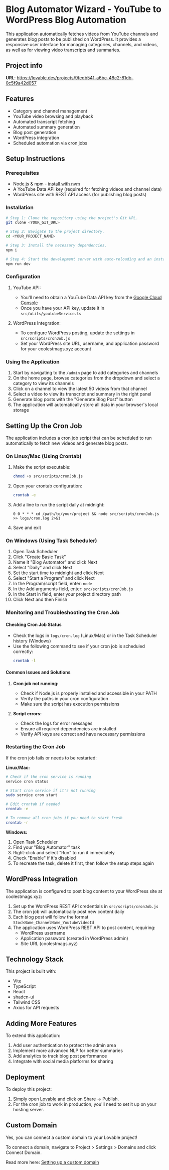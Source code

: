 # Blog Automator Wizard - YouTube to WordPress Blog Automation

This application automatically fetches videos from YouTube channels and generates blog posts to be published on WordPress. It provides a responsive user interface for managing categories, channels, and videos, as well as for viewing video transcripts and summaries.

## Project info

**URL**: https://lovable.dev/projects/9fedb541-a6bc-48c2-81db-0c5f9a42d057

## Features

- Category and channel management
- YouTube video browsing and playback
- Automated transcript fetching
- Automated summary generation
- Blog post generation
- WordPress integration
- Scheduled automation via cron jobs

## Setup Instructions

### Prerequisites

- Node.js & npm - [install with nvm](https://github.com/nvm-sh/nvm#installing-and-updating)
- A YouTube Data API key (required for fetching videos and channel data)
- WordPress site with REST API access (for publishing blog posts)

### Installation

```sh
# Step 1: Clone the repository using the project's Git URL.
git clone <YOUR_GIT_URL>

# Step 2: Navigate to the project directory.
cd <YOUR_PROJECT_NAME>

# Step 3: Install the necessary dependencies.
npm i

# Step 4: Start the development server with auto-reloading and an instant preview.
npm run dev
```

### Configuration

1. YouTube API:
   - You'll need to obtain a YouTube Data API key from the [Google Cloud Console](https://console.cloud.google.com/)
   - Once you have your API key, update it in `src/utils/youtubeService.ts`

2. WordPress Integration:
   - To configure WordPress posting, update the settings in `src/scripts/cronJob.js`
   - Set your WordPress site URL, username, and application password for your coolestmags.xyz account

### Using the Application

1. Start by navigating to the `/admin` page to add categories and channels
2. On the home page, browse categories from the dropdown and select a category to view its channels
3. Click on a channel to view the latest 50 videos from that channel
4. Select a video to view its transcript and summary in the right panel
5. Generate blog posts with the "Generate Blog Post" button
6. The application will automatically store all data in your browser's local storage

## Setting Up the Cron Job

The application includes a cron job script that can be scheduled to run automatically to fetch new videos and generate blog posts.

### On Linux/Mac (Using Crontab)

1. Make the script executable:
   ```sh
   chmod +x src/scripts/cronJob.js
   ```

2. Open your crontab configuration:
   ```sh
   crontab -e
   ```

3. Add a line to run the script daily at midnight:
   ```
   0 0 * * * cd /path/to/your/project && node src/scripts/cronJob.js >> logs/cron.log 2>&1
   ```

4. Save and exit

### On Windows (Using Task Scheduler)

1. Open Task Scheduler
2. Click "Create Basic Task"
3. Name it "Blog Automator" and click Next
4. Select "Daily" and click Next
5. Set the start time to midnight and click Next
6. Select "Start a Program" and click Next
7. In the Program/script field, enter: `node`
8. In the Add arguments field, enter: `src/scripts/cronJob.js`
9. In the Start in field, enter your project directory path
10. Click Next and then Finish

### Monitoring and Troubleshooting the Cron Job

#### Checking Cron Job Status

- Check the logs in `logs/cron.log` (Linux/Mac) or in the Task Scheduler history (Windows)
- Use the following command to see if your cron job is scheduled correctly:
  ```sh
  crontab -l
  ```

#### Common Issues and Solutions

1. **Cron job not running:**
   - Check if Node.js is properly installed and accessible in your PATH
   - Verify the paths in your cron configuration
   - Make sure the script has execution permissions

2. **Script errors:**
   - Check the logs for error messages
   - Ensure all required dependencies are installed
   - Verify API keys are correct and have necessary permissions

### Restarting the Cron Job

If the cron job fails or needs to be restarted:

**Linux/Mac:**
```sh
# Check if the cron service is running
service cron status

# Start cron service if it's not running
sudo service cron start

# Edit crontab if needed
crontab -e

# To remove all cron jobs if you need to start fresh
crontab -r
```

**Windows:**
1. Open Task Scheduler
2. Find your "Blog Automator" task
3. Right-click and select "Run" to run it immediately
4. Check "Enable" if it's disabled
5. To recreate the task, delete it first, then follow the setup steps again

## WordPress Integration

The application is configured to post blog content to your WordPress site at coolestmags.xyz:

1. Set up the WordPress REST API credentials in `src/scripts/cronJob.js`
2. The cron job will automatically post new content daily
3. Each blog post will follow the format `StockName_ChannelName_YoutubeVideoId`
4. The application uses WordPress REST API to post content, requiring:
   - WordPress username
   - Application password (created in WordPress admin)
   - Site URL (coolestmags.xyz)

## Technology Stack

This project is built with:

- Vite
- TypeScript
- React
- shadcn-ui
- Tailwind CSS
- Axios for API requests

## Adding More Features

To extend this application:

1. Add user authentication to protect the admin area
2. Implement more advanced NLP for better summaries
3. Add analytics to track blog post performance
4. Integrate with social media platforms for sharing

## Deployment

To deploy this project:

1. Simply open [Lovable](https://lovable.dev/projects/9fedb541-a6bc-48c2-81db-0c5f9a42d057) and click on Share -> Publish.
2. For the cron job to work in production, you'll need to set it up on your hosting server.

## Custom Domain

Yes, you can connect a custom domain to your Lovable project!

To connect a domain, navigate to Project > Settings > Domains and click Connect Domain.

Read more here: [Setting up a custom domain](https://docs.lovable.dev/tips-tricks/custom-domain#step-by-step-guide)
